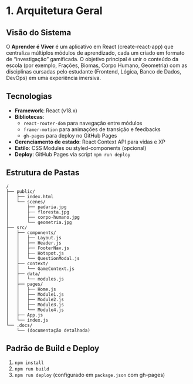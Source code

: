 # 1. Arquitetura Geral

## Visão do Sistema
O **Aprender é Viver** é um aplicativo em React (create-react-app) que centraliza múltiplos módulos de aprendizado, cada um criado em formato de “investigação” gamificada. O objetivo principal é unir o conteúdo da escola (por exemplo, Frações, Biomas, Corpo Humano, Geometria) com as disciplinas cursadas pelo estudante (Frontend, Lógica, Banco de Dados, DevOps) em uma experiência imersiva.

## Tecnologias
- **Framework**: React (v18.x)  
- **Bibliotecas**:
  - `react-router-dom` para navegação entre módulos
  - `framer-motion` para animações de transição e feedbacks
  - `gh-pages` para deploy no GitHub Pages
- **Gerenciamento de estado**: React Context API para vidas e XP
- **Estilo**: CSS Modules ou styled-components (opcional)
- **Deploy**: GitHub Pages via script `npm run deploy`

## Estrutura de Pastas
```
/
├── public/
│   ├── index.html
│   └── scenes/
│       ├── padaria.jpg
│       ├── floresta.jpg
│       ├── corpo-humano.jpg
│       └── geometria.jpg
├── src/
│   ├── components/
│   │   ├── Layout.js
│   │   ├── Header.js
│   │   ├── FooterNav.js
│   │   ├── Hotspot.js
│   │   └── QuestionModal.js
│   ├── context/
│   │   └── GameContext.js
│   ├── data/
│   │   └── modules.js
│   ├── pages/
│   │   ├── Home.js
│   │   ├── Module1.js
│   │   ├── Module2.js
│   │   ├── Module3.js
│   │   └── Module4.js
│   ├── App.js
│   └── index.js
└── .docs/
    └── (documentação detalhada)
```

## Padrão de Build e Deploy
1. `npm install`  
2. `npm run build`  
3. `npm run deploy` (configurado em `package.json` com gh-pages)
